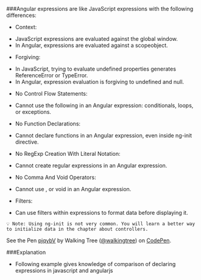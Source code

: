 ###Angular expressions are like JavaScript expressions with the following differences:

*	Context: 
  - JavaScript expressions are evaluated against the global window. 
  - In Angular, expressions are evaluated against a scopeobject.
*	Forgiving: 
  - In JavaScript, trying to evaluate undefined properties generates ReferenceError or TypeError. 
  - In Angular, expression evaluation is forgiving to undefined and null.
*	No Control Flow Statements: 
  - Cannot use the following in an Angular expression: conditionals, loops, or exceptions.
*	No Function Declarations: 
  - Cannot declare functions in an Angular expression, even inside ng-init directive.
*	No RegExp Creation With Literal Notation: 
  - Cannot create regular expressions in an Angular expression.
*	No Comma And Void Operators:
  - Cannot use , or void in an Angular expression.
*	Filters: 
  - Can use filters within expressions to format data before displaying it.
   
`💡 Note: Using ng-init is not very common. You will learn a better way to initialize data in the chapter about controllers.`



<p data-height="268" data-theme-id="0" data-slug-hash="pjqybV" data-default-tab="result" data-user="walkingtree" class='codepen'>See the Pen <a href='http://codepen.io/walkingtree/pen/pjqybV/'>pjqybV</a> by Walking Tree (<a href='http://codepen.io/walkingtree'>@walkingtree</a>) on <a href='http://codepen.io'>CodePen</a>.</p>
<script async src="//assets.codepen.io/assets/embed/ei.js"></script>

###Explanation
* Following example gives knowledge of comparison of declaring expressions in javascript and angularjs
